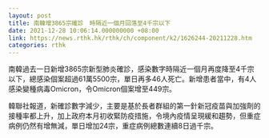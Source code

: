 ```yaml
---
layout: post
title: 南韓增3865宗確診　時隔近一個月回落至4千宗以下
date: 2021-12-28 10:06:14.000000000 +08:00
link: https://news.rthk.hk/rthk/ch/component/k2/1626244-20211228.htm
categories: rthk
---
```


南韓過去一日新增3865宗新型肺炎確診，感染數字時隔近一個月再度降至4千宗以下，總感染個案超過61萬5500宗，單日再多46人死亡。新增患者當中，有4人感染變種病毒Omicron，令Omicron個案增至449宗。

韓聯社報道，新確診數字減少，主要是基於長者群組的第一針新冠疫苗與加強劑的接種率都上升，加上政府本月初收緊防疫措施，令境內疫情呈現緩和趨勢，但重症病例仍然有增無減，單日增加24宗，重症病例總數連續8日過千宗。
